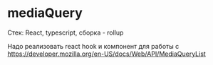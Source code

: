 # mediaQuery
Стек: React, typescript, сборка - rollup

Надо реализовать react hook и компонент для работы с 
https://developer.mozilla.org/en-US/docs/Web/API/MediaQueryList